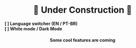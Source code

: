 <h1 align=center> 🚧 Under Construction 🚧</h1>

<b> [ ] Language switcher (EN / PT-BR) </b> <br>
<b> [ ] White mode / Dark Mode <br> 
  
<h4 align=center> Some cool features are coming </h4> <br> 

